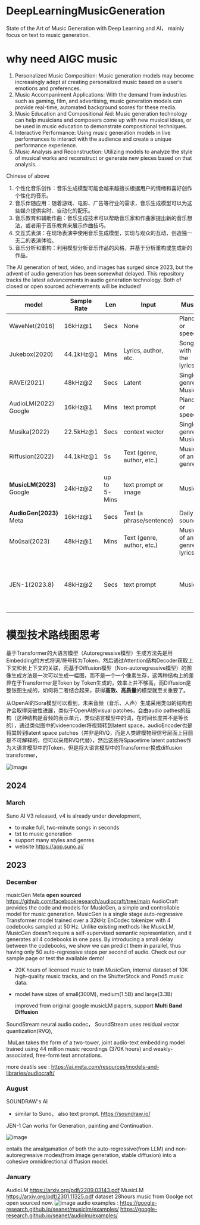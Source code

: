 # DeepLearningMusicGeneration
State of the Art of Music Generation with Deep Learning and AI， mainly focus on text to music generation.

# why need AIGC music

1. Personalized Music Composition: Music generation models may become increasingly adept at creating personalized music based on a user’s emotions and preferences.
2. Music Accompaniment Applications: With the demand from industries such as gaming, film, and advertising, music generation models can provide real-time, automated background scores for these media.
3. Music Education and Compositional Aid: Music generation technology can help musicians and composers come up with new musical ideas, or be used in music education to demonstrate compositional techniques.
4. Interactive Performance: Using music generation models in live performances to interact with the audience and create a unique performance experience.
5. Music Analysis and Reconstruction: Utilizing models to analyze the style of musical works and reconstruct or generate new pieces based on that analysis.

Chinese of above
1. 个性化音乐创作：音乐生成模型可能会越来越擅长根据用户的情绪和喜好创作个性化的音乐。
2. 音乐伴随应用：随着游戏、电影、广告等行业的需求，音乐生成模型可以为这些媒介提供实时、自动化的配乐。
3. 音乐教育和辅助作曲：音乐生成技术可以帮助音乐家和作曲家提出新的音乐想法，或者用于音乐教育来展示作曲技巧。
4. 交互式表演：在现场表演中使用音乐生成模型，实现与观众的互动，创造独一无二的表演体验。
5. 音乐分析和重构：利用模型分析音乐作品的风格，并基于分析重构或生成新的作品。

The AI generation of text, video, and images has surged since 2023, but the advent of audio generation has been somewhat delayed. This repository tracks the latest advancements in audio generation technology. Both of closed or open sourced achievements will be included!



| model    | Sample Rate    |  Len  | Input   |  Music  |  Example  |  Infer. Time  |  Data  | Model Arch|
| ----- | ----- | ----- | ----- | ----- | ----- | ----- | ----- | ----- |
| WaveNet(2016)  | 16kHz@1  | Secs | None  | Piano or speech | Piano | = Audio len. | 260 | |
| Jukebox(2020)  | 44.1kHz@1  | Mins |  Lyrics, author, etc.  | Song with the lyrics | Song | Hours | 70k | |
| RAVE(2021)  | 48kHz@2  | Secs | Latent  | Single-genre Music | Strings | = Audio len. | 100 | |
| AudioLM(2022)  Google | 16kHz@1  | Mins |  text prompt  |  Piano or speech | Piano | Mins | 40k | |
| Musika(2022)  | 22.5kHz@1  | Secs | context vector   | Single-genre Music | Piano | = Audio len. | 1k | |
| Riffusion(2022)  | 44.1kHz@1  | 5s |  Text (genre, author, etc.)  | Music of any genre  | Jazzy clarinet | Mins | - | |
| **MusicLM(2023)** Google | 24kHz@2  | up to 5-Mins |  text prompt or image  |  Music | Music | - | 5.5k MusicCaps | Transformer-based multi-stage autoregressive modeling |
| **AudioGen(2023)** Meta | 16kHz@1  | Secs | Text (a phrase/sentence)   | Daily sounds | Dog barks | Hours | 4k | |
| Moûsai(2023)  | 48kHz@1  | Mins |  Text (genre, author, etc.) | Music of any genre lyrics | African drums | = Audio len. | 2.5k | |
| JEN-1(2023.8)  | 48kHz@2  | Secs | text prompt   | Music | Music | - | private 5k hours |  autoencoder and autoregressive and non-autoregressive diffusion + transformer |

# 模型技术路线图思考
基于Transformer的大语言模型（Autoregressive模型）生成方法先是用Embedding的方式将词/符号转为Token，然后通过Attention结构Decoder获取上下文和长上下文的关联，而基于Diffusion模型（Non-autoregressive模型）的图像生成方法是一次可以生成一幅图，而不是一个一个像素生存，这两种结构上的差异在于Transformer是Token by Token生成的，效率上并不够高，而Diffusion是整张图生成的，如何将二者结合起来，获得**高效、高质量**的模型就至关重要了。

从OpenAI的Sora模型可以看到，未来音频（音乐、人声）生成采用类似的结构也许会取得突破性进展，类似于OpenAI的visual patches，会由audio pathes的结构（这种结构是音频的表示单元，类似语言模型中的词，在时间长度并不是等长的），通过类似图中的videencoder将视频转到latent space，audioEncoder也是将其转到latent space patches（并非是RVQ，而是人类建模物理信号层面上目前是不可解释的，但可以采用RVQ代替），然后这些将Spacetime latent patches作为大语言模型中的Token，但是将大语言模型中的Transformer换成diffusion transformer，

![image](https://github.com/shichaog/DeepLearningMusicGeneration/assets/7869827/beb24861-3171-485e-b3a4-42f82c30d4c7)




## 2024 
### March 
Suno AI V3 released, v4 is already under development,
* to make full, two-minute songs in seconds
* txt to music generation
* support many styles and genres
* website https://app.suno.ai/


## 2023

### December
musicGen Meta **open sourced** https://github.com/facebookresearch/audiocraft/tree/main
AudioCraft provides the code and models for MusicGen, a simple and controllable model for music generation. MusicGen is a single stage auto-regressive Transformer model trained over a 32kHz EnCodec tokenizer with 4 codebooks sampled at 50 Hz. Unlike existing methods like MusicLM, MusicGen doesn't require a self-supervised semantic representation, and it generates all 4 codebooks in one pass. By introducing a small delay between the codebooks, we show we can predict them in parallel, thus having only 50 auto-regressive steps per second of audio. Check out our sample page or test the available demo!

* 20K hours of licensed music to train MusicGen, internal dataset of 10K high-quality music tracks, and on the ShutterStock and Pond5 music data.
* model have sizes of small(300M), medium(1.5B) and large(3.3B)

  improved from original google musicLM papers, support **Multi Band Diffusion**

SoundStream neural audio codec， SoundStream uses residual vector quantization(RVQ),

 MuLan takes the form of a two-tower, joint audio-text embedding model trained using 44 million music recordings (370K hours) and weakly-associated, free-form text annotations.

more deatils see : https://ai.meta.com/resources/models-and-libraries/audiocraft/

### August
SOUNDRAW's AI
* similar to Suno， also text prompt. https://soundraw.io/

JEN-1
Can works for Generation, painting and Continuation.

![image](https://github.com/shichaog/DeepLearningMusicGeneration/assets/7869827/d3707238-34de-42d5-b496-71eb3eb14350)

entails the amalgamation of both the auto-regressive(from LLM) and non-autoregressive modes(from image generation, stable diffusion) into a cohesive omnidirectional diffusion model.


### January

AudioLM https://arxiv.org/pdf/2209.03143.pdf 
MusicLM https://arxiv.org/pdf/2301.11325.pdf dataset 28hours music
from Goolge not open sourced now.
![image](https://github.com/shichaog/DeepLearningMusicGeneration/assets/7869827/d607bcfe-73fa-4b7d-a54e-f8ac1f4e38a8)
audio examples :
https://google-research.github.io/seanet/musiclm/examples/
https://google-research.github.io/seanet/audiolm/examples/



